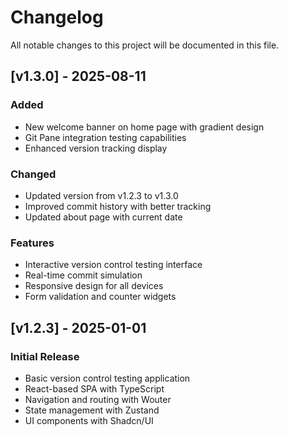 # Changelog

All notable changes to this project will be documented in this file.

## [v1.3.0] - 2025-08-11

### Added
- New welcome banner on home page with gradient design
- Git Pane integration testing capabilities
- Enhanced version tracking display

### Changed
- Updated version from v1.2.3 to v1.3.0
- Improved commit history with better tracking
- Updated about page with current date

### Features
- Interactive version control testing interface
- Real-time commit simulation
- Responsive design for all devices
- Form validation and counter widgets

## [v1.2.3] - 2025-01-01

### Initial Release
- Basic version control testing application
- React-based SPA with TypeScript
- Navigation and routing with Wouter
- State management with Zustand
- UI components with Shadcn/UI